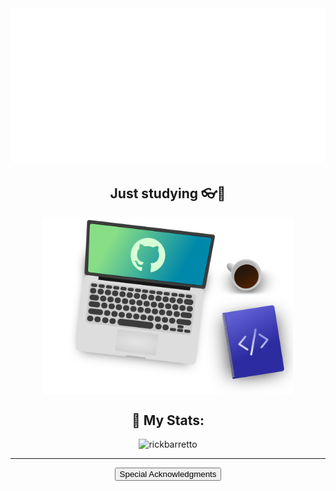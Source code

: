 <img src="Readme-Assets/header.svg" width="100%" height="250px" alt="Hi, I'm Rick!">

<div align="center">
  <h2 align="center">Just studying 👓🚀</h2>
  <img src="./Readme-Assets/notebook.svg" width="400px" align="center"/>
</div>

<div align="center">
  <h2 align="center">🌠 My Stats:</h2>
  <img
    width="490px"
    src="https://github-readme-stats.vercel.app/api?username=rickbarretto&show_icons=true&theme=gotham&locale=en&count_private=true"
    alt="rickbarretto" 
  />
</div>

---

<p align="center">
<a href="Acknowledgments.md"><button align="center">Special Acknowledgments</button></a>



